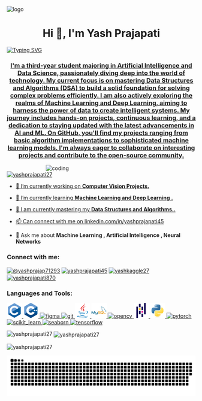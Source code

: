 ![logo](https://user-images.githubusercontent.com/74038190/221352995-5ac18bdf-1a19-4f99-bbb6-77559b220470.gif)
<h1 align="center">Hi 👋, I'm Yash Prajapati</h1>
<a href="https://git.io/typing-svg"><img src="https://readme-typing-svg.demolab.com?font=Roboto&weight=900&size=30&duration=3000&pause=1000&color=ADD8E6&width=1000&height=45&lines=Pursuing+B.Tech+in+Artificial+Intelligence+and+Data+Science;Learning+Machine+Learning+and+Deep+Learning;Mastering+Data+Structures+and+Algorithms" 
alt="Typing SVG" 
style="max-width: 100%;">
<h3 align="center">I'm a third-year student majoring in Artificial Intelligence and Data Science, passionately diving deep into the world of technology. My current focus is on mastering Data Structures and Algorithms (DSA) to build a solid foundation for solving complex problems efficiently. I am also actively exploring the realms of Machine Learning and Deep Learning, aiming to harness the power of data to create intelligent systems. My journey includes hands-on projects, continuous learning, and a dedication to staying updated with the latest advancements in AI and ML. On GitHub, you'll find my projects ranging from basic algorithm implementations to sophisticated machine learning models. I'm always eager to collaborate on interesting projects and contribute to the open-source community.</h3>

<img align="right" alt="coding" width="400" src="https://camo.githubusercontent.com/7de37139d0b4c1ce40865e799b446c0e963a3dd8fb68d239707237c40604fa3d/68747470733a2f2f63646e2e6472696262626c652e636f6d2f75736572732f3733303730332f73637265656e73686f74732f363538313234332f6176656e746f2e676966">

<p align="left"> <img src="https://komarev.com/ghpvc/?username=yashprajapati27&label=Profile%20views&color=0e75b6&style=flat" alt="yashprajapati27" /> </p>

- 🔭 I’m currently working on **Computer Vision Projects.**

- 🌱 I’m currently learning **Machine Learning and Deep Learning .**

- 🧠 I am currently mastering my **Data Structures and Algorithms..**

- 📫 Can connect with me on [linkedin.com/in/yashprajapati45](linkedin.com/in/yashprajapati45)

- 💬 Ask me about **Machine Learning , Artificial Intelligence , Neural Networks**

<h3 align="left">Connect with me:</h3>
<p align="left">
<a href="https://twitter.com/@yashprajap71293" target="blank"><img align="center" src="https://raw.githubusercontent.com/rahuldkjain/github-profile-readme-generator/master/src/images/icons/Social/twitter.svg" alt="@yashprajap71293" height="30" width="40" /></a>
<a href="https://linkedin.com/in/yashprajapati45" target="blank"><img align="center" src="https://raw.githubusercontent.com/rahuldkjain/github-profile-readme-generator/master/src/images/icons/Social/linked-in-alt.svg" alt="yashprajapati45" height="30" width="40" /></a>
<a href="https://kaggle.com/yashkaggle27" target="blank"><img align="center" src="https://raw.githubusercontent.com/rahuldkjain/github-profile-readme-generator/master/src/images/icons/Social/kaggle.svg" alt="yashkaggle27" height="30" width="40" /></a>
<a href="https://instagram.com/yashprajapati870" target="blank"><img align="center" src="https://raw.githubusercontent.com/rahuldkjain/github-profile-readme-generator/master/src/images/icons/Social/instagram.svg" alt="yashprajapati870" height="30" width="40" /></a>
</p>

<h3 align="left">Languages and Tools:</h3>
<p align="left"> <a href="https://www.cprogramming.com/" target="_blank" rel="noreferrer"> <img src="https://raw.githubusercontent.com/devicons/devicon/master/icons/c/c-original.svg" alt="c" width="40" height="40"/> </a> <a href="https://www.w3schools.com/cpp/" target="_blank" rel="noreferrer"> <img src="https://raw.githubusercontent.com/devicons/devicon/master/icons/cplusplus/cplusplus-original.svg" alt="cplusplus" width="40" height="40"/> </a> <a href="https://www.figma.com/" target="_blank" rel="noreferrer"> <img src="https://www.vectorlogo.zone/logos/figma/figma-icon.svg" alt="figma" width="40" height="40"/> </a> <a href="https://git-scm.com/" target="_blank" rel="noreferrer"> <img src="https://www.vectorlogo.zone/logos/git-scm/git-scm-icon.svg" alt="git" width="40" height="40"/> </a> <a href="https://www.java.com" target="_blank" rel="noreferrer"> <img src="https://raw.githubusercontent.com/devicons/devicon/master/icons/java/java-original.svg" alt="java" width="40" height="40"/> </a> <a href="https://www.mysql.com/" target="_blank" rel="noreferrer"> <img src="https://raw.githubusercontent.com/devicons/devicon/master/icons/mysql/mysql-original-wordmark.svg" alt="mysql" width="40" height="40"/> </a> <a href="https://opencv.org/" target="_blank" rel="noreferrer"> <img src="https://www.vectorlogo.zone/logos/opencv/opencv-icon.svg" alt="opencv" width="40" height="40"/> </a> <a href="https://pandas.pydata.org/" target="_blank" rel="noreferrer"> <img src="https://raw.githubusercontent.com/devicons/devicon/2ae2a900d2f041da66e950e4d48052658d850630/icons/pandas/pandas-original.svg" alt="pandas" width="40" height="40"/> </a> <a href="https://www.python.org" target="_blank" rel="noreferrer"> <img src="https://raw.githubusercontent.com/devicons/devicon/master/icons/python/python-original.svg" alt="python" width="40" height="40"/> </a> <a href="https://pytorch.org/" target="_blank" rel="noreferrer"> <img src="https://www.vectorlogo.zone/logos/pytorch/pytorch-icon.svg" alt="pytorch" width="40" height="40"/> </a> <a href="https://scikit-learn.org/" target="_blank" rel="noreferrer"> <img src="https://upload.wikimedia.org/wikipedia/commons/0/05/Scikit_learn_logo_small.svg" alt="scikit_learn" width="40" height="40"/> </a> <a href="https://seaborn.pydata.org/" target="_blank" rel="noreferrer"> <img src="https://seaborn.pydata.org/_images/logo-mark-lightbg.svg" alt="seaborn" width="40" height="40"/> </a> <a href="https://www.tensorflow.org" target="_blank" rel="noreferrer"> <img src="https://www.vectorlogo.zone/logos/tensorflow/tensorflow-icon.svg" alt="tensorflow" width="40" height="40"/> </a> </p>

<p><img align="left" src="https://github-readme-stats.vercel.app/api/top-langs?username=yashprajapati27&show_icons=true&locale=en&layout=compact" alt="yashprajapati27" /></p>

<p>&nbsp;<img align="center" src="https://github-readme-stats.vercel.app/api?username=yashprajapati27&show_icons=true&locale=en" alt="yashprajapati27" /></p>

<p><img align="center" src="https://github-readme-streak-stats.herokuapp.com/?user=yashprajapati27&" alt="yashprajapati27" /></p>
<img src="https://github.com/geekylakshya/geekylakshya/raw/main/assets/github-contribution-grid-snake.svg" style="max-width: 100%;">
